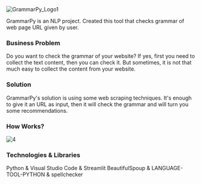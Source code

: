 ![GrammarPy_Logo1](https://user-images.githubusercontent.com/53651443/168910953-17c98d26-4bfe-4220-89df-5df00ee1613b.png)

GrammarPy is an NLP project. Created this tool that checks grammar of web page URL given by user.

### Business Problem
Do you want to check the grammar of your website? If yes, first you need to collect the text content, then you can check it. But sometimes, it is not that much easy to collect the content from your website.

### Solution
GrammarPy's solution is using some web scraping techniques. It's enough to give it an URL as input, then it will check the grammar and will turn you some recommendations.

### How Works?
![4](https://user-images.githubusercontent.com/53651443/168912178-065a33c6-4ad8-41e8-bdd3-f5a51d5bb2da.png)

### Technologies & Libraries
Python & Visual Studio Code & Streamlit
BeautifulSpoup & LANGUAGE-TOOL-PYTHON & spellchecker
